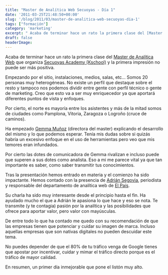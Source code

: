 ```yaml
---
title: "Master de Analítica Web Secuoyas - Día 1"
date: '2011-03-25T21:48:50+00:00'
slug: '/blog/2011/03/master-de-analitica-web-secuoyas-dia-1'
tags: ["formación"]
category: 'marketing'
excerpt: " Acaba de terminar hace un rato la primera clase del [Master de Analítica Web]( que organiza [Secuoyas Academy (Kschool)]("
draft: false
headerImage:
---
```

 Acaba de terminar hace un rato la primera clase del [Master de Analítica Web](http://www.secuoyasacademy.com/master-analitica-web.html) que organiza [Secuoyas Academy (Kschool)](http://static.squarespace.com/static/5303797ae4b0c6ad9e43f072/5303ce80e4b0400995a883d6/5303cf35e4b0400995a88b0c/1392758581676/?format=original) y la primera impresión no puede ser más positiva.

Empezando por el sitio, instalaciones, medios, salas, etc... Somos 20 personas muy heterogéneas. No existe un perfil que destaque sobre el resto y tampoco nos podemos dividir entre gente con perfil técnico o gente de marketing. Creo que esto va a ser muy enriquecedor ya que aportará diferentes puntos de vista y enfoques.

Por cierto, el norte es mayoría entre los asistentes y más de la mitad somos de ciudades como Pamplona, Vitoria, Zaragoza o Logroño (cruce de caminos).

Ha empezado [Gemma Muñoz](http://static.squarespace.com/static/5303797ae4b0c6ad9e43f072/5303ce80e4b0400995a883d6/5303cf35e4b0400995a88b0c/1392758581676/?format=original) (directora del master) explicando el desarrollo del mismo y lo que podemos esperar. Tenía mis dudas sobre si quizás habría un excesivo enfoque en el uso de herramientas pero veo que mis temores eran infundados.

Por cierto las dotes de comunicadora de Gemma rivalizan e incluso puede que superen a sus dotes como analista. Eso a mi me parece vital ya que tan importante es saber, como saber transmitir tus conocimientos.

Tras la presentación hemos entrado en materia y el comienzo ha sido impactante. Hemos contado con la presencia de [Adrián Segovia](http://blogs.elpais.com/estrategia-digital/), periodista y responsable del departamento de analítica web de [El País](http://static.squarespace.com/static/5303797ae4b0c6ad9e43f072/5303ce80e4b0400995a883d6/5303cf35e4b0400995a88b0c/1392758581676/?format=original).

Su charla ha sido muy interesante desde el principio hasta el fin. Ha ayudado mucho el que a Adrián le apasiona lo que hace y eso se nota. Te transmite (y te contagia) pasión por la analítica y las posibilidades que ofrece para aportar valor, pero valor con mayúsculas.

De entre todo lo que ha contado me quedo con su recomendación de que las empresas tienen que potenciar y cuidar su imagen de marca. Incluso aquellas empresas que son nativas digitales no pueden descuidar este tema.

No puedes depender de que el 80% de tu tráfico venga de Google tienes que apostar por incentivar, cuidar y mimar el tráfico directo porque es el tráfico de mayor calidad.

En resumen, un primer día inmejorable que pone el listón muy alto.
